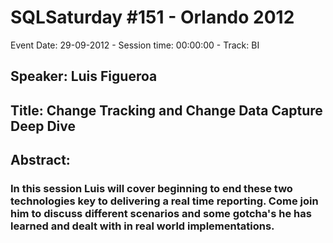 # SQLSaturday #151 - Orlando 2012
Event Date: 29-09-2012 - Session time: 00:00:00 - Track: BI
## Speaker: Luis Figueroa
## Title: Change Tracking and Change Data Capture Deep Dive
## Abstract:
### In this session Luis will cover beginning to end these two technologies key to  delivering a real time reporting. Come join him to discuss  different scenarios and some gotcha's he has learned and dealt with in real world implementations. 

